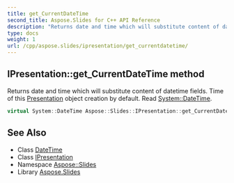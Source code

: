 ```yaml
---
title: get_CurrentDateTime
second_title: Aspose.Slides for C++ API Reference
description: "Returns date and time which will substitute content of datetime fields. Time of this Presentation object creation by default. Read System::DateTime."
type: docs
weight: 1
url: /cpp/aspose.slides/ipresentation/get_currentdatetime/
---
```

## IPresentation::get_CurrentDateTime method


Returns date and time which will substitute content of datetime fields. Time of this [Presentation](../../presentation/) object creation by default. Read [System::DateTime](../../../system/datetime/).

```cpp
virtual System::DateTime Aspose::Slides::IPresentation::get_CurrentDateTime()=0
```

## See Also

* Class [DateTime](../../../system/datetime/)
* Class [IPresentation](../)
* Namespace [Aspose::Slides](../../)
* Library [Aspose.Slides](../../../)
